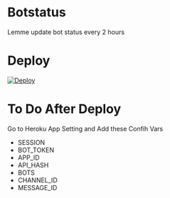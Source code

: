 # Botstatus
Lemme update bot status every 2 hours

# Deploy
[![Deploy](https://www.herokucdn.com/deploy/button.svg)](https://heroku.com/deploy?template=https://github.com/Hirusha-H/BotStatus)

# To Do After Deploy
Go to Heroku App Setting and Add these Confih Vars

- SESSION
- BOT_TOKEN
- APP_ID
- API_HASH
- BOTS
- CHANNEL_ID
- MESSAGE_ID
